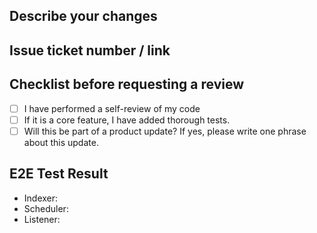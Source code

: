## Describe your changes

## Issue ticket number / link

## Checklist before requesting a review
- [ ] I have performed a self-review of my code
- [ ] If it is a core feature, I have added thorough tests.
- [ ] Will this be part of a product update? If yes, please write one phrase about this update.

## E2E Test Result
- Indexer:
- Scheduler:
- Listener: 